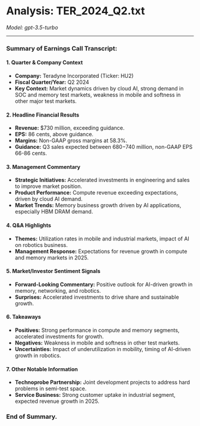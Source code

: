 # Analysis: TER_2024_Q2.txt

*Model: gpt-3.5-turbo*

---

### Summary of Earnings Call Transcript:

#### 1. **Quarter & Company Context**
- **Company:** Teradyne Incorporated (Ticker: HU2)
- **Fiscal Quarter/Year:** Q2 2024
- **Key Context:** Market dynamics driven by cloud AI, strong demand in SOC and memory test markets, weakness in mobile and softness in other major test markets.

#### 2. **Headline Financial Results**
- **Revenue:** $730 million, exceeding guidance.
- **EPS:** 86 cents, above guidance.
- **Margins:** Non-GAAP gross margins at 58.3%.
- **Guidance:** Q3 sales expected between $680-$740 million, non-GAAP EPS 66-86 cents.

#### 3. **Management Commentary**
- **Strategic Initiatives:** Accelerated investments in engineering and sales to improve market position.
- **Product Performance:** Compute revenue exceeding expectations, driven by cloud AI demand.
- **Market Trends:** Memory business growth driven by AI applications, especially HBM DRAM demand.

#### 4. **Q&A Highlights**
- **Themes:** Utilization rates in mobile and industrial markets, impact of AI on robotics business.
- **Management Response:** Expectations for revenue growth in compute and memory markets in 2025.

#### 5. **Market/Investor Sentiment Signals**
- **Forward-Looking Commentary:** Positive outlook for AI-driven growth in memory, networking, and robotics.
- **Surprises:** Accelerated investments to drive share and sustainable growth.

#### 6. **Takeaways**
- **Positives:** Strong performance in compute and memory segments, accelerated investments for growth.
- **Negatives:** Weakness in mobile and softness in other test markets.
- **Uncertainties:** Impact of underutilization in mobility, timing of AI-driven growth in robotics.

#### 7. **Other Notable Information**
- **Technoprobe Partnership:** Joint development projects to address hard problems in semi-test space.
- **Service Business:** Strong customer uptake in industrial segment, expected revenue growth in 2025.

### End of Summary.
